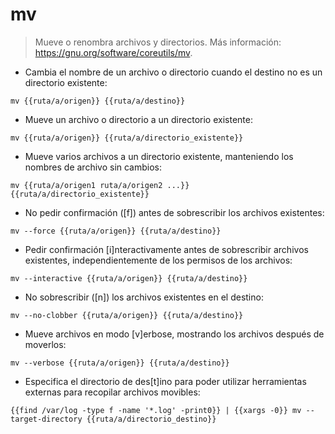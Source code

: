 # mv

> Mueve o renombra archivos y directorios.
> Más información: <https://gnu.org/software/coreutils/mv>.

- Cambia el nombre de un archivo o directorio cuando el destino no es un directorio existente:

`mv {{ruta/a/origen}} {{ruta/a/destino}}`

- Mueve un archivo o directorio a un directorio existente:

`mv {{ruta/a/origen}} {{ruta/a/directorio_existente}}`

- Mueve varios archivos a un directorio existente, manteniendo los nombres de archivo sin cambios:

`mv {{ruta/a/origen1 ruta/a/origen2 ...}} {{ruta/a/directorio_existente}}`

- No pedir confirmación ([f]) antes de sobrescribir los archivos existentes:

`mv --force {{ruta/a/origen}} {{ruta/a/destino}}`

- Pedir confirmación [i]nteractivamente antes de sobrescribir archivos existentes, independientemente de los permisos de los archivos:

`mv --interactive {{ruta/a/origen}} {{ruta/a/destino}}`

- No sobrescribir ([n]) los archivos existentes en el destino:

`mv --no-clobber {{ruta/a/origen}} {{ruta/a/destino}}`

- Mueve archivos en modo [v]erbose, mostrando los archivos después de moverlos:

`mv --verbose {{ruta/a/origen}} {{ruta/a/destino}}`

- Especifica el directorio de des[t]ino para poder utilizar herramientas externas para recopilar archivos movibles:

`{{find /var/log -type f -name '*.log' -print0}} | {{xargs -0}} mv --target-directory {{ruta/a/directorio_destino}}`
